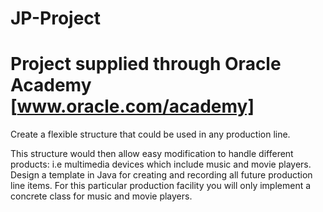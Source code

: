 # JP-Project
# Project supplied through Oracle Academy [www.oracle.com/academy]

Create a flexible structure that could be used in any production line.

This structure would then allow easy modification to handle different
products: i.e multimedia devices which include music and movie players.
Design a template in Java for creating and recording all future production
line items. For this particular production facility you will only
implement a concrete class for music and movie players.
